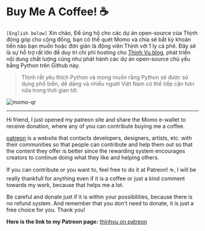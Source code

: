 # Buy Me A Coffee! ☕
`[English below]`
Xin chào,
Để ủng hộ cho các dự án open-source của Thịnh đóng góp cho cộng đồng, bạn có thể quét Momo và chia sẻ bất kỳ khoản tiền nào bạn muốn hoặc đơn giản là động viên Thịnh với 1 ly cà phê. Đây sẽ là sự hỗ trợ rất lớn để duy trì chi phí hosting cho [Thinh Vu blog](https://thinhvu.com), phát triển nội dung chất lượng cũng như phát hành các dự án open-source chủ yếu bằng Python trên Github này.

> Thịnh rất yêu thích Python và mong muốn rằng Python sẽ được sử dụng phổ biến, dễ dàng và nhiều người Việt Nam có thể tiếp cận hơn nữa trong thời gian tới.

![momo-qr](https://github.com/thinh-vu/vnstock/blob/main/src/momo-qr-thinhvu.jpeg?raw=true)

---
Hi friend, I just opened my patreon site and share the Momo e-wallet to receive donation, where any of you can contribute buying me a coffee.

[patreon](https://patreon.com/thinhvu?utm_medium=clipboard_copy&utm_source=copyLink&utm_campaign=creatorshare_creator) is a website that contacts developers, designers, artists, etc. with their communities so that people can contribute and help them out so that the content they offer is better since the rewarding system encourages creators to continue doing what they like and helping others.

If you can contribute or you want to, feel free to do it at Patreon! ☕, I will be really thankfull for anything even if it is a coffee or just a kind comment towards my work, because that helps me a lot. 

Be careful and donate just if it is within your possibilities, because there is no refund system. And remember that you don't need to donate, it is just a free choice for you. Thank you!

**Here is the link to my Patreon page:** [thinhvu on patreon](https://patreon.com/thinhvu?utm_medium=clipboard_copy&utm_source=copyLink&utm_campaign=creatorshare_creator)